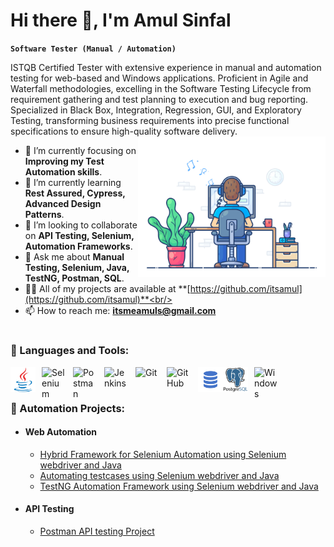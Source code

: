 # Hi there 👋, I'm Amul Sinfal

**`Software Tester (Manual / Automation)`** 

ISTQB Certified Tester with extensive experience in manual and automation testing for web-based and Windows applications. Proficient in Agile and Waterfall methodologies, excelling in the Software Testing Lifecycle from requirement gathering and test planning to execution and bug reporting. Specialized in Black Box, Integration, Regression, GUI, and Exploratory Testing, transforming business requirements into precise functional specifications to ensure high-quality software delivery.
<img align="right" alt="Coding" width="300" src="https://github.com/itsamul/itsamul/blob/main/focus-animation.gif" > <br/>

- 🔭 I’m currently focusing on **Improving my Test Automation skills**.<br/>
- 🌱 I’m currently learning **Rest Assured, Cypress, Advanced Design Patterns**.<br/>
- 👯 I’m looking to collaborate on **API Testing, Selenium, Automation Frameworks**.<br/>
- 💬 Ask me about **Manual Testing, Selenium, Java, TestNG, Postman, SQL**.<br/>
- 👨‍💻 All of my projects are available at **[https://github.com/itsamul](https://github.com/itsamul)**<br/>
- 📫 How to reach me: **itsmeamuls@gmail.com**<br/>

<!--
#
<h3 align="left">📧 Connect with me:</h3>
<p align="left">
<a href="https://github.com/itsamul" target="blank"><img align="center" src="https://cdn.jsdelivr.net/npm/simple-icons@3.0.1/icons/github.svg" alt="itsamul" height="25" /></a>
<a href="https://linkedin.com/in/amulsinfal" target="blank"><img align="center" src="https://cdn.jsdelivr.net/npm/simple-icons@3.0.1/icons/linkedin.svg" alt="amulsinfal" height="25" /></a>
</p> -->

#
<h3 align="left">🧰 Languages and Tools:</h3>
<img align="left" alt="Java" width="40px" style="padding-right:10px;" src="https://raw.githubusercontent.com/devicons/devicon/master/icons/java/java-original.svg"/>
<img align="left" alt="Selenium" width="40px" style="padding-right:10px;" src="https://raw.githubusercontent.com/detain/svg-logos/780f25886640cef088af994181646db2f6b1a3f8/svg/selenium-logo.svg" />
<img align="left" alt="Postman" width="40px" style="padding-right:10px;" src="https://www.vectorlogo.zone/logos/getpostman/getpostman-icon.svg" />
<img align="left" alt="Jenkins" width="40px" style="padding-right:10px;" src="https://www.vectorlogo.zone/logos/jenkins/jenkins-icon.svg" />
<img align="left" alt="Git" width="40px" style="padding-right:10px;" src="https://www.vectorlogo.zone/logos/git-scm/git-scm-icon.svg" />
<img align="left" alt="GitHub" width="40px" style="padding-right:10px;" src="https://cdn.jsdelivr.net/gh/devicons/devicon/icons/github/github-original.svg" />
<img align="left" alt="SQL" width="40px" src="https://raw.githubusercontent.com/github/explore/80688e429a7d4ef2fca1e82350fe8e3517d3494d/topics/sql/sql.png" style="max-width: 100%;"></a>
<img align="left" alt="PostgreSQL" width="40px" style="padding-right:10px;" src="https://raw.githubusercontent.com/devicons/devicon/master/icons/postgresql/postgresql-original-wordmark.svg" />
<img align="left" alt="Windows" width="40px" style="padding-right:10px;" src="https://www.vectorlogo.zone/logos/microsoft/microsoft-icon.svg">
<br />

#
<article>
	<h3>🔭 Automation Projects: </h3>
		<ul>
			<li><h4>Web Automation</h4></li>
			<ul style="list-style-type:circle">
				<li> <a href="https://github.com/itsamul/Hybrid-Framework-for-Automation-of-www.demo.Guru99Bank.com-v4-website">Hybrid Framework for Selenium Automation using Selenium webdriver and Java</a> </li>
				<li> <a href="https://github.com/itsamul/Automated-test-cases-using-selenium-java-www.automationexercise.com">Automating testcases using Selenium webdriver and Java</a> </li>
				<li> <a href="https://github.com/itsamul/TestNG-testing-framework-using-selenium-api">TestNG Automation Framework using Selenium webdriver and Java</a> </li>
			</ul>
		</ul>
		<ul>
			<li><h4>API Testing</h4></li>
			<ul style="list-style-type:circle">
				<li> <a href="https://github.com/itsamul/postman_api_testing_collections">Postman API testing Project</a> </li>
			</ul>	
		</ul>
</article>

<!--
#
<details>
<summary><h3 align="left">📊 Github Stats:</h3></summary>
<h3 align="left"></h3>
<p><img align="left" src="https://github-readme-stats.vercel.app/api/top-langs?username=itsamul&show_icons=true&locale=en&layout=compact" alt="itsamul" /></p>
<p><img align="center" src="https://github-readme-stats.vercel.app/api?username=itsamul&show_icons=true&locale=en" alt="itsamul" /></p>
<p><img align="right" alt="Thinking" width="300" src=https://github.com/itsamul/itsamul/blob/main/Thinks_stats.gif /></p>
<p><img align="center" src="https://github-readme-streak-stats.herokuapp.com/?user=itsamul&" alt="itsamul" /></p>
<p align="left"> <img src="https://komarev.com/ghpvc/?username=itsamul&label=Profile%20views&color=0e75b6&style=flat" alt="amulsinfal" /> </p>
</details>
-->
